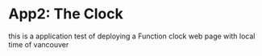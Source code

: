 # App2: The Clock

this  is a application test of deploying a Function clock web page with local time of vancouver
